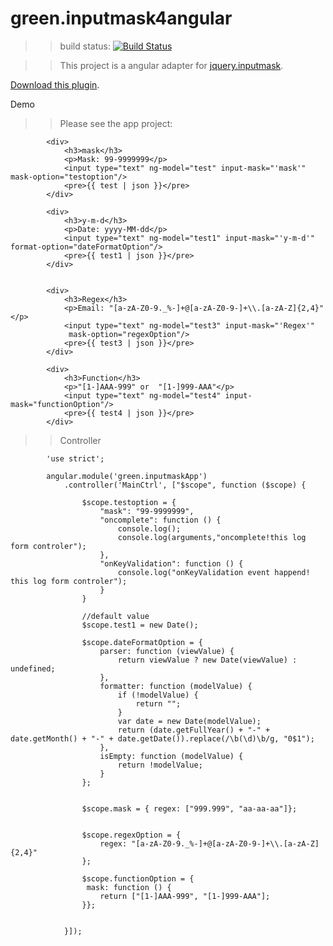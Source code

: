 green.inputmask4angular
========

>>build status: [![Build Status](https://travis-ci.org/greengerong/green.inputmask4angular.png?branch=master)](https://travis-ci.org/greengerong/green.inputmask4angular)

>>This project is a angular adapter for [jquery.inputmask](https://github.com/RobinHerbots/jquery.inputmask). 


[Download this plugin](https://github.com/greengerong/green.inputmask4angular/tree/master/release).

Demo

>>Please see the app project:

			<div>
		        <h3>mask</h3>
		        <p>Mask: 99-9999999</p>
		        <input type="text" ng-model="test" input-mask="'mask'" mask-option="testoption"/>
		        <pre>{{ test | json }}</pre>
		    </div>

		    <div>
		        <h3>y-m-d</h3>
		        <p>Date: yyyy-MM-dd</p>
		        <input type="text" ng-model="test1" input-mask="'y-m-d'" format-option="dateFormatOption"/>
		        <pre>{{ test1 | json }}</pre>
		    </div>


		    <div>
		        <h3>Regex</h3>
		        <p>Email: "[a-zA-Z0-9._%-]+@[a-zA-Z0-9-]+\\.[a-zA-Z]{2,4}"</p>
		        <input type="text" ng-model="test3" input-mask="'Regex'"
		         mask-option="regexOption"/>
		        <pre>{{ test3 | json }}</pre>
		    </div>

		    <div>
		        <h3>Function</h3>
		        <p>"[1-]AAA-999" or  "[1-]999-AAA"</p>
		        <input type="text" ng-model="test4" input-mask="functionOption"/>
		        <pre>{{ test4 | json }}</pre>
		    </div>



>>Controller


		    'use strict';

			angular.module('green.inputmaskApp')
			    .controller('MainCtrl', ["$scope", function ($scope) {

			        $scope.testoption = {
			            "mask": "99-9999999",
			            "oncomplete": function () {
			                console.log();
			                console.log(arguments,"oncomplete!this log form controler");
			            },
			            "onKeyValidation": function () {
			                console.log("onKeyValidation event happend! this log form controler");
			            }
			        }

			        //default value
			        $scope.test1 = new Date();

			        $scope.dateFormatOption = {
			            parser: function (viewValue) {
			                return viewValue ? new Date(viewValue) : undefined;
			            },
			            formatter: function (modelValue) {
			                if (!modelValue) {
			                    return "";
			                }
			                var date = new Date(modelValue);
			                return (date.getFullYear() + "-" + date.getMonth() + "-" + date.getDate()).replace(/\b(\d)\b/g, "0$1");
			            },
			            isEmpty: function (modelValue) {
			                return !modelValue;
			            }
			        };


			        $scope.mask = { regex: ["999.999", "aa-aa-aa"]};


			        $scope.regexOption = {
			            regex: "[a-zA-Z0-9._%-]+@[a-zA-Z0-9-]+\\.[a-zA-Z]{2,4}"
			        };

			        $scope.functionOption = {
			         mask: function () { 
			            return ["[1-]AAA-999", "[1-]999-AAA"]; 
			        }};


			    }]);

